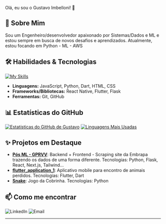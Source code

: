 Olá, eu sou o Gustavo Imbelloni! 👋

## 🚀 Sobre Mim

Sou um Engenheiro/desenvolvedor apaixonado por Sistemas/Dados e ML e estou sempre em busca de novos desafios e aprendizados. Atualmente, estou focando em Python - ML - AWS

## 🛠️ Habilidades & Tecnologias

[![My Skills](https://skillicons.dev/icons?i=js,html,css,py,react,flutter,dart,git,aws,docker,postman,mysql)](https://skillicons.dev)

*   **Linguagens:** JavaScript, Python, Dart, HTML, CSS
*   **Frameworks/Bibliotecas:** React Native, Flutter, Flask
*   **Ferramentas:** Git, GitHub

## 📊 Estatísticas do GitHub

[![Estatísticas do GitHub de Gustavo](https://github-readme-stats.vercel.app/api?username=gustavoimbelloni&show_icons=true&theme=radical&hide_border=true)](https://github.com/anuraghazra/github-readme-stats)
[![Linguagens Mais Usadas](https://github-readme-stats.vercel.app/api/top-langs/?username=gustavoimbelloni&layout=compact&theme=radical&hide_border=true)](https://github.com/anuraghazra/github-readme-stats)

## ✨ Projetos em Destaque

*   **[Pós ML - GPRVV](https://github.com/Pos-ML-GPRVV)**: Backend + Frontend - Scraping site da Embrapa trazendo os dados de uma forma diferente. Tecnologias: Python, Flask, React, Next.js, Tailwind...
*   **[flutter_application_1](https://github.com/gustavoimbelloni/flutter_application_1)**: Aplicativo mobile para encontro de animais perdidos. Tecnologias: Flutter, Dart
*   **[Snake](https://github.com/gustavoimbelloni/Snake)**: Jogo da Cobrinha. Tecnologias: Python
   
## 📫 Como me encontrar

![LinkedIn](https://img.shields.io/badge/LinkedIn-0077B5?style=for-the-badge&logo=linkedin&logoColor=white(https://www.linkedin.com/in/gustavoimbelloni/))
![Email](https://img.shields.io/badge/Email-D14836?style=for-the-badge&logo=gmail&logoColor=whitegustavoimbelloni@gmail.com)

---
